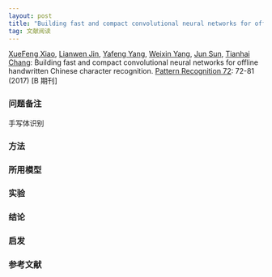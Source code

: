 ```yaml
---
layout: post
title: "Building fast and compact convolutional neural networks for offline handwritten Chinese character recognition"
tag: 文献阅读
---
```


[XueFeng Xiao](https://dblp.uni-trier.de/pers/hd/x/Xiao:XueFeng), [Lianwen Jin](https://dblp.uni-trier.de/pers/hd/j/Jin:Lianwen), [Yafeng Yang](https://dblp.uni-trier.de/pers/hd/y/Yang:Yafeng), [Weixin Yang](https://dblp.uni-trier.de/pers/hd/y/Yang:Weixin), [Jun Sun](https://dblp.uni-trier.de/pers/hd/s/Sun:Jun), [Tianhai Chang](https://dblp.uni-trier.de/pers/hd/c/Chang:Tianhai):
Building fast and compact convolutional neural networks for offline handwritten Chinese character recognition. [Pattern Recognition 72](https://dblp.uni-trier.de/db/journals/pr/pr72.html#XiaoJYYSC17): 72-81 (2017) [B 期刊]



### 问题备注

手写体识别



### 方法







### 所用模型





### 实验





### 结论





### 启发





### 参考文献







